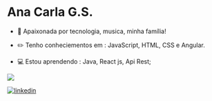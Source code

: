 # Ana Carla G.S.


- :blue_heart: Apaixonada por  tecnologia, musica, minha família!

- :pencil2: Tenho conheciementos em : JavaScript, HTML, CSS e Angular.
- :computer: Estou aprendendo :  Java, React js, Api Rest;



<p>
  <a href= "https://github.com/Anacarlags/github-readme-stats">
    <img src= "https://github-readme-stats.vercel.app/api/top-langs/?username=Anacarlags&layout=compact">
  </a>
</p>

[![linkedin](https://i.ibb.co/GCTcBjk/linkedin2.png)](https://www.linkedin.com/in/ana-carla-gs-lta)
